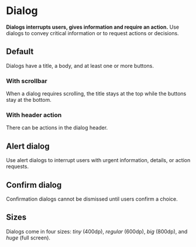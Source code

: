 # Dialog

**Dialogs interrupts users, gives information and require an action.**
Use dialogs to convey critical information or to request actions or decisions.

## Default

Dialogs have a title, a body, and at least one or more buttons.

<demo-block component="dialog" partial="default" has-theme-switcher="false"></demo-block>

### With scrollbar

When a dialog requires scrolling, the title stays at the top while the buttons stay at the bottom.

<demo-block component="dialog" partial="scrollable" has-theme-switcher="false"></demo-block>

### With header action

There can be actions in the dialog header.

<demo-block component="dialog" partial="action" has-theme-switcher="false"></demo-block>

## Alert dialog

Use alert dialogs to interrupt users with urgent information, details, or action requests.

<demo-block component="dialog" partial="alert" has-theme-switcher="false"></demo-block>

## Confirm dialog

Confirmation dialogs cannot be dismissed until users confirm a choice.

<demo-block component="dialog" partial="confirm" has-theme-switcher="false"></demo-block>

## Sizes

Dialogs come in four sizes: _tiny_ (400dp), _regular_ (600dp), _big_ (800dp), and _huge_ (full screen).

<demo-block component="dialog" partial="sizes" has-theme-switcher="false"></demo-block>
